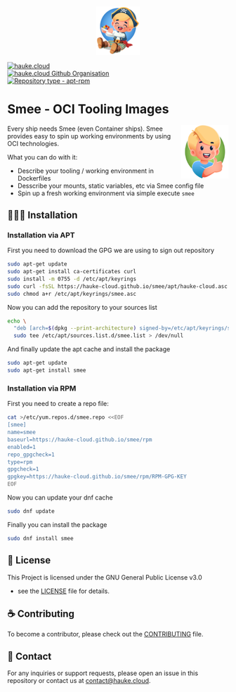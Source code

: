 <p align="center">
  <img src="resources/img/logo.png" alt="repository logo" width="20%" height="20%">
</p>


<a href="https://hauke.cloud" target="_blank"><img src="https://img.shields.io/badge/home-hauke.cloud-brightgreen" alt="hauke.cloud" style="display: block;" /></a>
<a href="https://github.com/hauke-cloud" target="_blank"><img src="https://img.shields.io/badge/github-hauke.cloud-blue" alt="hauke.cloud Github Organisation" style="display: block;" /></a>
<a href="https://github.com/hauke-cloud/readme-management" target="_blank"><img src="https://img.shields.io/badge/template-apt.rpm-orange" alt="Repository type - apt-rpm" style="display: block;" /></a>


# Smee - OCI Tooling Images


<img src="https://raw.githubusercontent.com/hauke-cloud/.github/main/resources/img/organisation-logo-small.png" alt="hauke.cloud logo" width="109" height="123" align="right">


Every ship needs Smee (even Container ships).
Smee provides easy to spin up working environments by using OCI technologies.

What you can do with it:
- Describe your tooling / working environment in Dockerfiles
- Desscribe your mounts, static variables, etc via Smee config file
- Spin up a fresh working environment via simple execute ```smee```





## 👨🏻‍🔧 Installation
### Installation via APT
First you need to download the GPG we are using to sign out repository
```bash
sudo apt-get update
sudo apt-get install ca-certificates curl
sudo install -m 0755 -d /etc/apt/keyrings
sudo curl -fsSL https://hauke-cloud.github.io/smee/apt/hauke-cloud.asc -o /etc/apt/keyrings/smee.asc
sudo chmod a+r /etc/apt/keyrings/smee.asc
```

Now you can add the repository to your sources list
```bash
echo \
  "deb [arch=$(dpkg --print-architecture) signed-by=/etc/apt/keyrings/smee.asc] https://hauke-cloud.github.io/smee/apt stable main" | \
  sudo tee /etc/apt/sources.list.d/smee.list > /dev/null
```

And finally update the apt cache and install the package
```bash
sudo apt-get update
sudo apt-get install smee
```

### Installation via RPM
First you need to create a repo file:
```bash
cat >/etc/yum.repos.d/smee.repo <<EOF
[smee]
name=smee
baseurl=https://hauke-cloud.github.io/smee/rpm
enabled=1
repo_gpgcheck=1
type=rpm
gpgcheck=1
gpgkey=https://hauke-cloud.github.io/smee/rpm/RPM-GPG-KEY
EOF
```

Now you can update your dnf cache
```bash
sudo dnf update
```

Finally you can install the package
```bash
sudo dnf install smee
```



## 📄 License

This Project is licensed under the GNU General Public License v3.0

- see the [LICENSE](LICENSE) file for details.


## :coffee: Contributing

To become a contributor, please check out the [CONTRIBUTING](CONTRIBUTING.md) file.


## :email: Contact

For any inquiries or support requests, please open an issue in this
repository or contact us at [contact@hauke.cloud](mailto:contact@hauke.cloud).

